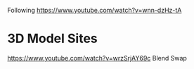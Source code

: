 Following https://www.youtube.com/watch?v=wnn-dzHz-tA

# 3D Model Sites
https://www.youtube.com/watch?v=wrzSrjAY69c
Blend Swap